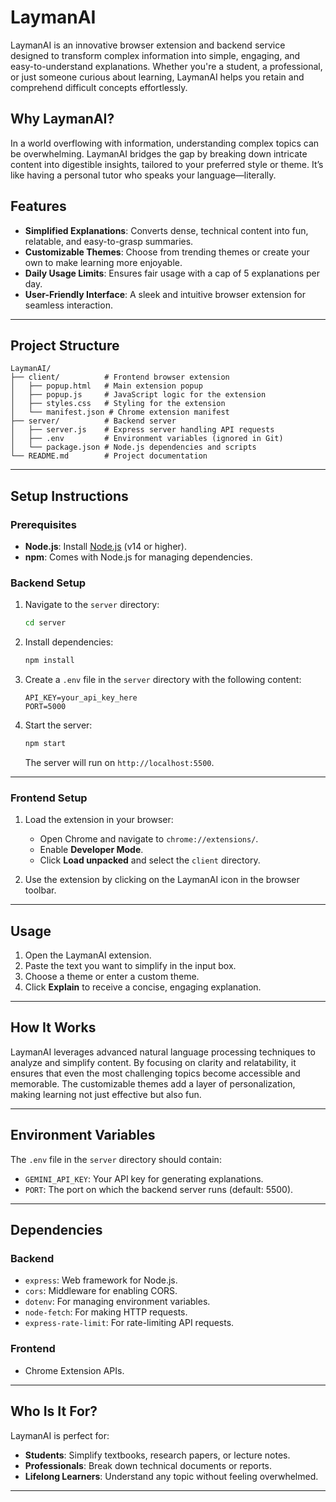 # LaymanAI

LaymanAI is an innovative browser extension and backend service designed to transform complex information into simple, engaging, and easy-to-understand explanations. Whether you're a student, a professional, or just someone curious about learning, LaymanAI helps you retain and comprehend difficult concepts effortlessly.

## Why LaymanAI?

In a world overflowing with information, understanding complex topics can be overwhelming. LaymanAI bridges the gap by breaking down intricate content into digestible insights, tailored to your preferred style or theme. It’s like having a personal tutor who speaks your language—literally.

## Features

- **Simplified Explanations**: Converts dense, technical content into fun, relatable, and easy-to-grasp summaries.
- **Customizable Themes**: Choose from trending themes or create your own to make learning more enjoyable.
- **Daily Usage Limits**: Ensures fair usage with a cap of 5 explanations per day.
- **User-Friendly Interface**: A sleek and intuitive browser extension for seamless interaction.

---

## Project Structure

```
LaymanAI/
├── client/          # Frontend browser extension
│   ├── popup.html   # Main extension popup
│   ├── popup.js     # JavaScript logic for the extension
│   ├── styles.css   # Styling for the extension
│   └── manifest.json # Chrome extension manifest
├── server/          # Backend server
│   ├── server.js    # Express server handling API requests
│   ├── .env         # Environment variables (ignored in Git)
│   └── package.json # Node.js dependencies and scripts
└── README.md        # Project documentation
```

---

## Setup Instructions

### Prerequisites

- **Node.js**: Install [Node.js](https://nodejs.org/) (v14 or higher).
- **npm**: Comes with Node.js for managing dependencies.

### Backend Setup

1. Navigate to the `server` directory:
   ```bash
   cd server
   ```

2. Install dependencies:
   ```bash
   npm install
   ```

3. Create a `.env` file in the `server` directory with the following content:
   ```env
   API_KEY=your_api_key_here
   PORT=5000
   ```

4. Start the server:
   ```bash
   npm start
   ```

   The server will run on `http://localhost:5500`.

---

### Frontend Setup

1. Load the extension in your browser:
   - Open Chrome and navigate to `chrome://extensions/`.
   - Enable **Developer Mode**.
   - Click **Load unpacked** and select the `client` directory.

2. Use the extension by clicking on the LaymanAI icon in the browser toolbar.

---

## Usage

1. Open the LaymanAI extension.
2. Paste the text you want to simplify in the input box.
3. Choose a theme or enter a custom theme.
4. Click **Explain** to receive a concise, engaging explanation.

---

## How It Works

LaymanAI leverages advanced natural language processing techniques to analyze and simplify content. By focusing on clarity and relatability, it ensures that even the most challenging topics become accessible and memorable. The customizable themes add a layer of personalization, making learning not just effective but also fun.

---

## Environment Variables

The `.env` file in the `server` directory should contain:

- `GEMINI_API_KEY`: Your API key for generating explanations.
- `PORT`: The port on which the backend server runs (default: 5500).

---

## Dependencies

### Backend

- `express`: Web framework for Node.js.
- `cors`: Middleware for enabling CORS.
- `dotenv`: For managing environment variables.
- `node-fetch`: For making HTTP requests.
- `express-rate-limit`: For rate-limiting API requests.

### Frontend

- Chrome Extension APIs.

---

## Who Is It For?

LaymanAI is perfect for:

- **Students**: Simplify textbooks, research papers, or lecture notes.
- **Professionals**: Break down technical documents or reports.
- **Lifelong Learners**: Understand any topic without feeling overwhelmed.

---

